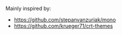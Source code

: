 Mainly inspired by:
- https://github.com/stepanvanzuriak/mono
- https://github.com/krueger71/crt-themes
